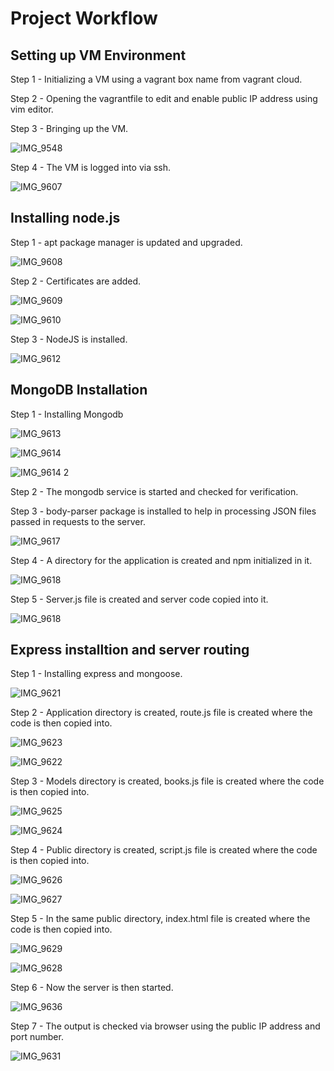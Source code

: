 # Project Workflow

## Setting up VM Environment

Step 1 - Initializing a VM using a vagrant box name from vagrant cloud.

Step 2 - Opening the vagrantfile to edit and enable public IP address using vim editor.

Step 3 -  Bringing up the VM. 

![IMG_9548](https://user-images.githubusercontent.com/93732510/162269164-92d2de00-28bc-4e5f-906c-d0d18ac280f5.jpg)

Step 4 - The VM is logged into via ssh.

![IMG_9607](https://user-images.githubusercontent.com/93732510/162562970-fbca8ed3-5e0c-47ca-bbcf-dbb0d4a119e3.jpg)

## Installing node.js

Step 1 - apt package manager is updated and upgraded.

![IMG_9608](https://user-images.githubusercontent.com/93732510/162563239-98138e63-916a-47ce-b709-c9f700ba1d13.jpg)

Step 2 - Certificates are added.

![IMG_9609](https://user-images.githubusercontent.com/93732510/162563290-ee8049fb-cc5d-4f05-83a9-21137b807b16.jpg)

![IMG_9610](https://user-images.githubusercontent.com/93732510/162563304-4882665d-b22c-4cc8-97f4-a0fbdc4bbfe0.jpg)

Step 3 -  NodeJS is installed.

![IMG_9612](https://user-images.githubusercontent.com/93732510/162563381-745f3792-0fce-4723-991f-9f5e2533f2c7.jpg)

## MongoDB Installation

Step 1 - Installing Mongodb

![IMG_9613](https://user-images.githubusercontent.com/93732510/162563825-98b1617f-7576-46a5-9434-dbb5411fdffe.jpg)

![IMG_9614](https://user-images.githubusercontent.com/93732510/162563848-f3d8a7bc-d927-495f-90ae-4fcfd886831b.jpg)

![IMG_9614 2](https://user-images.githubusercontent.com/93732510/162563878-823a0029-e86f-45bd-b40d-ced194175107.jpg)

Step 2 - The mongodb service is started and checked for verification.

Step 3 - body-parser package is installed to help in processing JSON files passed in requests to the server.

![IMG_9617](https://user-images.githubusercontent.com/93732510/162564066-22bb7750-97f0-4be0-aca3-9a64c8029cf7.jpg)

Step 4 - A directory for the application is created and npm initialized in it.

![IMG_9618](https://user-images.githubusercontent.com/93732510/162564202-1457bdf5-8849-49d2-b069-e0ef0cf93454.jpg)

Step 5 - Server.js file is created and server code copied into it.

![IMG_9618](https://user-images.githubusercontent.com/93732510/162564284-27d755fb-c8ea-4e55-988b-725eddcffe5e.jpg)

## Express installtion and server routing

Step 1 - Installing express and mongoose.

![IMG_9621](https://user-images.githubusercontent.com/93732510/162564447-776452d4-459a-4209-9578-93c0e5a07cea.jpg)

Step 2 - Application directory is created, route.js file is created where the code is then copied into.

![IMG_9623](https://user-images.githubusercontent.com/93732510/162564551-6fd95d9c-1264-4952-a6e1-fe609c2882e2.jpg)

![IMG_9622](https://user-images.githubusercontent.com/93732510/162564564-cc9c00de-f3e1-4ff2-a076-1292be235a8b.jpg)

Step 3 - Models directory is created, books.js file is created where the code is then copied into.

![IMG_9625](https://user-images.githubusercontent.com/93732510/162564650-02a94041-9f2b-4079-acd8-cc1217720579.jpg)

![IMG_9624](https://user-images.githubusercontent.com/93732510/162564668-b5d6b50f-def1-44dd-a09c-cfe216bca35a.jpg)

Step 4 - Public directory is created, script.js file is created where the code is then copied into.

![IMG_9626](https://user-images.githubusercontent.com/93732510/162564761-0cd88239-c4fd-496e-90b3-504f92da736f.jpg)

![IMG_9627](https://user-images.githubusercontent.com/93732510/162564809-ee249efc-959c-4f26-8c8b-9698069d1fe9.jpg)

Step 5 - In the same public directory, index.html file is created where the code is then copied into.

![IMG_9629](https://user-images.githubusercontent.com/93732510/162564958-de31dbbf-f58e-435f-a150-87637cdb4585.jpg)

![IMG_9628](https://user-images.githubusercontent.com/93732510/162564978-47a270c8-523a-4c8e-944c-3362b3e0f0cd.jpg)

Step 6 - Now the server is then started.

![IMG_9636](https://user-images.githubusercontent.com/93732510/162565041-d8ec2e24-4d78-4787-a3c0-56d901e10f47.jpg)

Step 7 - The output is checked via browser using the public IP address and port number.

![IMG_9631](https://user-images.githubusercontent.com/93732510/162565119-08f2a464-a4b4-40e1-946d-334c5d56cb46.jpg)
